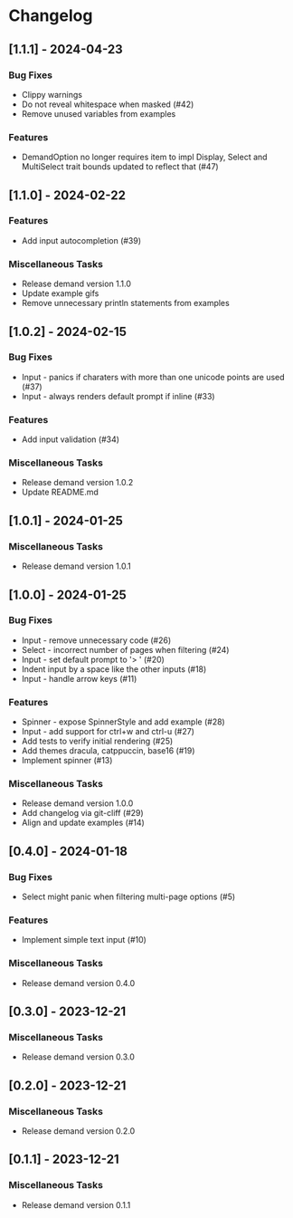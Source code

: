 # Changelog

## [1.1.1] - 2024-04-23

### Bug Fixes

- Clippy warnings
- Do not reveal whitespace when masked (#42)
- Remove unused variables from examples

### Features

- DemandOption no longer requires item to impl Display, Select and MultiSelect trait bounds updated to reflect that (#47)

## [1.1.0] - 2024-02-22

### Features

- Add input autocompletion (#39)

### Miscellaneous Tasks

- Release demand version 1.1.0
- Update example gifs
- Remove unnecessary println statements from examples

## [1.0.2] - 2024-02-15

### Bug Fixes

- Input - panics if charaters with more than one unicode points are used (#37)
- Input - always renders default prompt if inline (#33)

### Features

- Add input validation (#34)

### Miscellaneous Tasks

- Release demand version 1.0.2
- Update README.md

## [1.0.1] - 2024-01-25

### Miscellaneous Tasks

- Release demand version 1.0.1

## [1.0.0] - 2024-01-25

### Bug Fixes

- Input - remove unnecessary code (#26)
- Select - incorrect number of pages when filtering (#24)
- Input - set default prompt to '> ' (#20)
- Indent input by a space like the other inputs (#18)
- Input - handle arrow keys (#11)

### Features

- Spinner - expose SpinnerStyle and add example (#28)
- Input - add support for ctrl+w and ctrl-u (#27)
- Add tests to verify initial rendering (#25)
- Add themes dracula, catppuccin, base16 (#19)
- Implement spinner (#13)

### Miscellaneous Tasks

- Release demand version 1.0.0
- Add changelog via git-cliff (#29)
- Align and update examples (#14)

## [0.4.0] - 2024-01-18

### Bug Fixes

- Select might panic when filtering multi-page options (#5)

### Features

- Implement simple text input (#10)

### Miscellaneous Tasks

- Release demand version 0.4.0

## [0.3.0] - 2023-12-21

### Miscellaneous Tasks

- Release demand version 0.3.0

## [0.2.0] - 2023-12-21

### Miscellaneous Tasks

- Release demand version 0.2.0

## [0.1.1] - 2023-12-21

### Miscellaneous Tasks

- Release demand version 0.1.1


